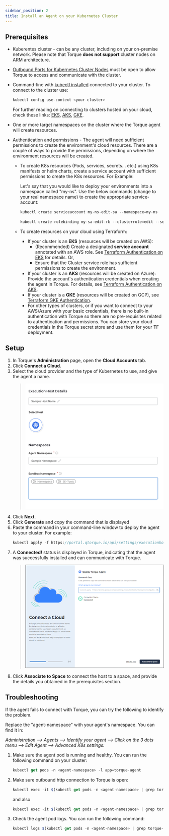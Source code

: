 ```yaml
---
sidebar_position: 2
title: Install an Agent on your Kubernetes Cluster
---
```


## Prerequisites

- Kuberentes cluster - can be any cluster, including on your on-premise network. Please note that Torque __does not support__ cluster nodes on ARM architecture.
- [Outbound Ports for Kubernetes Cluster Nodes](/torque-agent/torque-outbound-ports) must be open to allow Torque to access and communicate with the cluster.
- Command-line with [kubectl installed](https://kubernetes.io/docs/tasks/tools/#kubectl) connected to your cluster.
  To connect to the cluster use: 
  
  ```jsx title=
  kubectl config use-context <your-cluster>
  ```

  For further reading on connecting to clusters hosted on your cloud, check these links: [EKS](https://docs.aws.amazon.com/eks/latest/userguide/create-kubeconfig.html), [AKS](https://docs.microsoft.com/en-us/cli/azure/aks?view=azure-cli-latest#az-aks-get-credentials), [GKE](https://cloud.google.com/sdk/gcloud/reference/container/clusters/get-credentials).
    
- One or more target namespaces on the cluster where the Torque agent will create resources.
   
- Authentication and permissions - The agent will need sufficient permissions to create the environment's cloud resources. There are a couple of ways to provide the permissions, depending on where the environment resources will be created. 
  - To create K8s resources (Pods, services, secrets... etc.) using K8s manifests or helm charts, create a service account with sufficient permissions to create the K8s resources. 
    For Example:

    Let's say that you would like to deploy your environments into a namespace called "my-ns". 
    Use the below commands (change to your real namespace name) to create the appropriate service-account:

    ```jsx title=
    kubectl create serviceaccount my-ns-edit-sa --namespace=my-ns
    ```
    ```jsx title=
    kubectl create rolebinding my-sa-edit-rb --clusterrole=edit --serviceaccount=my-ns:my-ns-edit-sa --namespace=my-ns
    ```

  - To create resources on your cloud using Terraform:
      - If your cluster is an __EKS__ (resources will be created on AWS):
        - (Recommended) Create a designated __service account__ annotated with an AWS role. See [Terraform Authentication on EKS](/torque-agent/service-accounts-for-aws) for details. Or,
        - Ensure that the Cluster service role has sufficient permissions to create the environment.
      - If your cluster is an __AKS__ (resources will be created on Azure): Provide the account's authentication credentials when creating the agent in Torque. For details, see [Terraform Authentication on AKS](/torque-agent/service-accounts-for-azure).
      - If your cluster is a __GKE__ (resources will be created on GCP), see [Terraform GKE Authentication](/torque-agent/service-accounts-for-gcp).
      - For other types of clusters, or if you want to connect to your AWS/Azure with your basic credentials, there is no built-in authentication with Torque so there are no pre-requisites related to authentication and permissions. You can store your cloud credentials in the Torque secret store and use them for your TF deployment.

## Setup

1. In Torque's **Administration** page, open the **Cloud Accounts** tab.
2. Click **Connect a Cloud**.
3. Select the cloud provider and the type of Kubernetes to use, and give the agent a name. 
   > ![Locale Dropdown](/img/add-k8s-wizard.png)
3. Click __Next__. 
4. Click __Generate__ and copy the command that is displayed
5. Paste the command in your command-line window to deploy the agent to your cluster. For example:     
     ```jsx title=
    kubectl apply -f https://portal.qtorque.io/api/settings/executionhosts/deployment/k***roi/deployment.yaml
    ```
5. A __Connected!__ status is displayed in Torque, indicating that the agent was successfully installed and can communicate with Torque. 
    > ![Locale Dropdown](/img/agent-connected-status.png)
6. Click __Associate to Space__ to connect the host to a space, and provide the details you obtained in the prerequisites section.


## Troubleshooting

If the agent fails to connect with Torque, you can try the following to identify the problem.

Replace the "agent-namespace" with your agent's namespace. You can find it in: 

_Administration --> Agents --> Identify your agent --> Click on the 3 dots menu --> Edit Agent --> Advanced K8s settings:_

1. Make sure the agent pod is running and healthy. You can run the following command on your cluster: 
     ```jsx title=
     kubectl get pods -n <agent-namespace> -l app=torque-agent
     ```
2. Make sure outbound http connection to Torque is open:  
     ```jsx title=
     kubectl exec -it $(kubectl get pods -n <agent-namespace> | grep torque-agent | awk '/'$2'/ {print $1;exit}') -n <agent-namespace> -- /bin/sh -c "curl -v http://portal.qtorque.io/hub/agent";
     ```
     and also 
     ```jsx title=
     kubectl exec -it $(kubectl get pods -n <agent-namespace> | grep torque-agent | awk '/'$2'/ {print $1;exit}') -n <agent-namespace> -- /bin/sh -c "nmap -p 5671 acrobatic-lime-gerbil.rmq3.cloudamqp.com";
     ```
3. Check the agent pod logs. You can run the following command:
     ```jsx title=
     kubectl logs $(kubectl get pods -n <agent-namespace> | grep torque-agent | awk '/'$2'/ {print $1;exit}') -n <agent-namespace>
     ```
